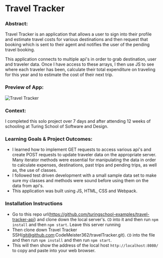 # Travel Tracker


### Abstract:
Travel Tracker is an application that allows a user to sign into their profile and estimate travel costs for various destinations and then request that booking which is sent to their agent and notifies the user of the pending travel booking. 

This application connects to multiple api's in order to grab destination, user and traveler data. Once I have access to these arrays, I then use JS to see where each traveler has been, calculate their total expenditure on traveling for this year and to estimate the cost of their next trip. 

### Preview of App:
![Travel Tracker](https://media.giphy.com/media/v1.Y2lkPTc5MGI3NjExMzRkYThhYjg2ZmFmZmIwMzI2MjQyYTZkMDkxNmYxOGYzYzIzZDZiNyZlcD12MV9pbnRlcm5hbF9naWZzX2dpZklkJmN0PWc/SRxJPwBUhXA69vwTN0/giphy.gif)

### Context:
I completed this solo project over 7 days and after attending 12 weeks of schooling at Turing School of Software and Design.

### Learning Goals & Project Outcomes:
* I learned how to implement GET requests to access various api's and create POST requests to update traveler data on the appropriate server. Many iterator methods were essential for manipulating the data in order to calculate expenses, destinations, past trips and pending trips, as well as, the use of classes. 
* I followed test driven development with a small sample data set to make sure my classes and methods were sound before using them on the data from api's. 
* This application was built using JS, HTML, CSS and Webpack.

### Installation Instructions
* Go to this repo url(https://github.com/turingschool-examples/travel-tracker-api) and clone down the local server's. `CD` into it and then run `npm install` and then `npm start`. Leave this server running
* Then clone down Travel Tracker SSH(git@github.com:CodeMeister362/travelTracker.git). `CD` into the file and then run `npm install` and then run `npm start`.
* This will then show the address of the local host `http://localhost:8080/` to copy and paste into your web browser. 
